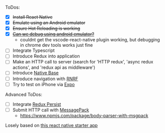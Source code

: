ToDos:

- [x] ~~Install React Native~~
- [x] ~~Emulate using an Android emulator~~
- [x] ~~Ensure Hot Reloading is working~~
- [x] ~~[Can we debug using android emulator?](https://github.com/Microsoft/vscode-react-native)~~
  - couldnt get the vscode-react-native plugin working, but debugging in chrome dev tools works just fine
- [ ] Integrate Typescript
- [ ] Introduce Redux into application
- [ ] Make an HTTP call to server (search for 'HTTP redux', 'async redux actions', and 'redux api as middleware')
- [ ] Introduce [Native Base](https://nativebase.io/)
- [ ] Introduce navigation with [RNRF](http://docs.nativebase.io/docs/examples/navigation/RNRFBasicExample.html)
- [ ] Try to test on iPhone via [Expo](expo.io)

Advanced ToDos:
- [ ] Integrate [Redux Persist](https://github.com/rt2zz/redux-persist)
- [ ] Submit HTTP call with [MessagePack](https://msgpack.org/index.html)
  - https://www.npmjs.com/package/body-parser-with-msgpack

Losely based on [this react native starter app](https://github.com/mcnamee/react-native-starter-kit)
